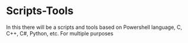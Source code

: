 # Scripts-Tools
In this there will be a scripts and tools based on Powershell language, C, C++, C#, Python, etc. For multiple purposes
